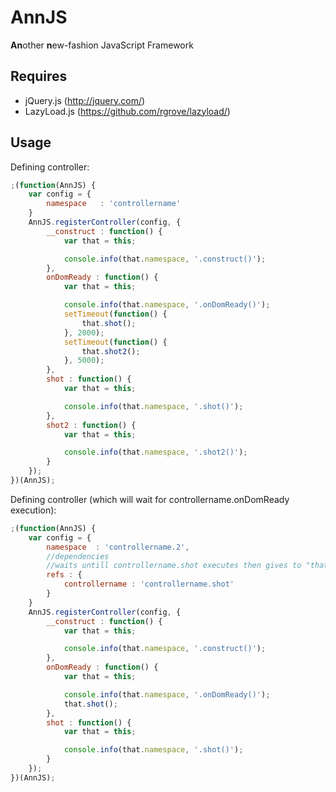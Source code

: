 AnnJS
=====
**An**other **n**ew-fashion JavaScript Framework

Requires
--------

- jQuery.js (http://jquery.com/)
- LazyLoad.js (https://github.com/rgrove/lazyload/)

Usage
--------

Defining controller:
```js
;(function(AnnJS) {
	var config = {
		namespace	: 'controllername'
	}
	AnnJS.registerController(config, {
		__construct : function() {
			var that = this;

			console.info(that.namespace, '.construct()');
		},
		onDomReady : function() {
			var that = this;

			console.info(that.namespace, '.onDomReady()');
			setTimeout(function() {
				that.shot();
			}, 2000);
			setTimeout(function() {
				that.shot2();
			}, 5000);
		},
		shot : function() {
			var that = this;

			console.info(that.namespace, '.shot()');
		},
		shot2 : function() {
			var that = this;

			console.info(that.namespace, '.shot2()');
		}
	});
})(AnnJS);
```
Defining controller (which will wait for controllername.onDomReady execution):
```js
;(function(AnnJS) {
	var config = {
		namespace  : 'controllername.2',
		//dependencies
		//waits untill controllername.shot executes then gives to "that.refs.controllername" reference to 'controllername" object
		refs : {
			controllername : 'controllername.shot'
		}
	}
	AnnJS.registerController(config, {
		__construct : function() {
			var that = this;

			console.info(that.namespace, '.construct()');
		},
		onDomReady : function() {
			var that = this;

			console.info(that.namespace, '.onDomReady()');
			that.shot();
		},
		shot : function() {
			var that = this;

			console.info(that.namespace, '.shot()');
		}
	});
})(AnnJS);
```